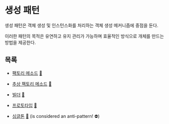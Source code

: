 # 생성 패턴

생성 패턴은 객체 생성 및 인스턴스화를 처리하는 객체 생성 메커니즘에 중점을 둔다. 

이러한 패턴의 목적은 유연하고 유지 관리가 가능하며 효율적인 방식으로 개체를 만드는 방법을 제공한다.

## 목록
* [팩토리 메소드](factory) [:notebook:](http://en.wikipedia.org/wiki/Factory_pattern)

* [추상 팩토리 메소드](factory) [:notebook:](http://en.wikipedia.org/wiki/Abstract_Factory_pattern)

* [빌더](builder) [:notebook:](http://en.wikipedia.org/wiki/Builder_pattern)

[//]: # (* [Object Pool]&#40;pool&#41; [:notebook:]&#40;http://en.wikipedia.org/wiki/Object_Pool_pattern&#41;)

* [프로토타입](prototype) [:notebook:](http://en.wikipedia.org/wiki/Prototype_pattern)

* [싱글톤](singleton) [:notebook:](http://en.wikipedia.org/wiki/Singleton_pattern) (is considered an anti-pattern! :no_entry:)
